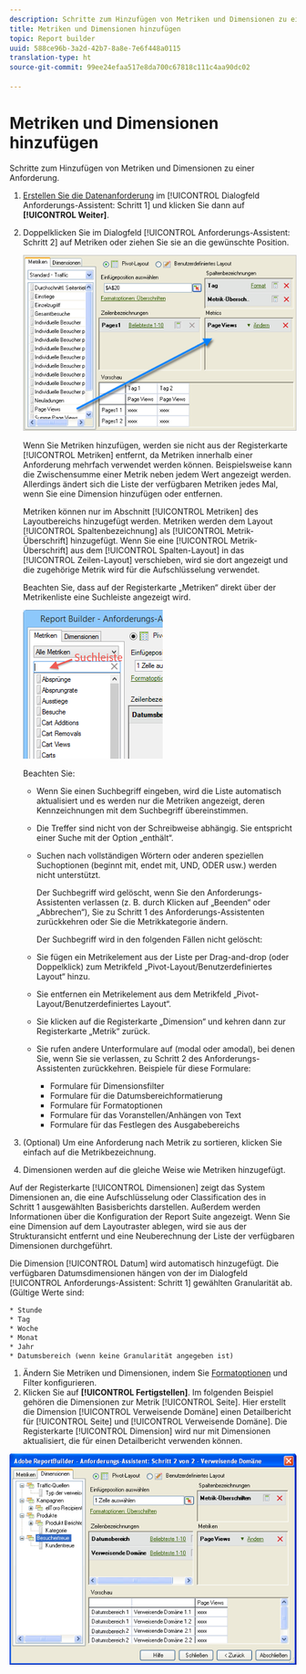 ```yaml
---
description: Schritte zum Hinzufügen von Metriken und Dimensionen zu einer Anforderung.
title: Metriken und Dimensionen hinzufügen
topic: Report builder
uuid: 588ce96b-3a2d-42b7-8a8e-7e6f448a0115
translation-type: ht
source-git-commit: 99ee24efaa517e8da700c67818c111c4aa90dc02

---
```



# Metriken und Dimensionen hinzufügen

Schritte zum Hinzufügen von Metriken und Dimensionen zu einer Anforderung.

1. [Erstellen Sie die Datenanforderung](/help/analyze/report-builder/data-requests/data-requests.md) im [!UICONTROL Dialogfeld Anforderungs-Assistent: Schritt 1] und klicken Sie dann auf **[!UICONTROL Weiter]**.
1. Doppelklicken Sie im Dialogfeld [!UICONTROL Anforderungs-Assistent: Schritt 2] auf Metriken oder ziehen Sie sie an die gewünschte Position.

   ![Schritt-Info](assets/adding_metrics.png)

   Wenn Sie Metriken hinzufügen, werden sie nicht aus der Registerkarte [!UICONTROL Metriken] entfernt, da Metriken innerhalb einer Anforderung mehrfach verwendet werden können. Beispielsweise kann die Zwischensumme einer Metrik neben jedem Wert angezeigt werden. Allerdings ändert sich die Liste der verfügbaren Metriken jedes Mal, wenn Sie eine Dimension hinzufügen oder entfernen.

   Metriken können nur im Abschnitt [!UICONTROL Metriken] des Layoutbereichs hinzugefügt werden. Metriken werden dem Layout [!UICONTROL Spaltenbezeichnung] als [!UICONTROL Metrik-Überschrift] hinzugefügt. Wenn Sie eine [!UICONTROL Metrik-Überschrift] aus dem [!UICONTROL Spalten-Layout] in das [!UICONTROL Zeilen-Layout] verschieben, wird sie dort angezeigt und die zugehörige Metrik wird für die Aufschlüsselung verwendet.

   Beachten Sie, dass auf der Registerkarte „Metriken“ direkt über der Metrikenliste eine Suchleiste angezeigt wird.

   ![](assets/search_bar_metric.png)

   Beachten Sie:

   * Wenn Sie einen Suchbegriff eingeben, wird die Liste automatisch aktualisiert und es werden nur die Metriken angezeigt, deren Kennzeichnungen mit dem Suchbegriff übereinstimmen.
   * Die Treffer sind nicht von der Schreibweise abhängig. Sie entspricht einer Suche mit der Option „enthält“.
   * Suchen nach vollständigen Wörtern oder anderen speziellen Suchoptionen (beginnt mit, endet mit, UND, ODER usw.) werden nicht unterstützt.

      Der Suchbegriff wird gelöscht, wenn Sie den Anforderungs-Assistenten verlassen (z. B. durch Klicken auf „Beenden“ oder „Abbrechen“), Sie zu Schritt 1 des Anforderungs-Assistenten zurückkehren oder Sie die Metrikkategorie ändern.

      Der Suchbegriff wird in den folgenden Fällen nicht gelöscht:

   * Sie fügen ein Metrikelement aus der Liste per Drag-and-drop (oder Doppelklick) zum Metrikfeld „Pivot-Layout/Benutzerdefiniertes Layout“ hinzu.
   * Sie entfernen ein Metrikelement aus dem Metrikfeld „Pivot-Layout/Benutzerdefiniertes Layout“.
   * Sie klicken auf die Registerkarte „Dimension“ und kehren dann zur Registerkarte „Metrik“ zurück.
   * Sie rufen andere Unterformulare auf (modal oder amodal), bei denen Sie, wenn Sie sie verlassen, zu Schritt 2 des Anforderungs-Assistenten zurückkehren. Beispiele für diese Formulare:

      * Formulare für Dimensionsfilter
      * Formulare für die Datumsbereichformatierung
      * Formulare für Formatoptionen
      * Formulare für das Voranstellen/Anhängen von Text
      * Formulare für das Festlegen des Ausgabebereichs

1. (Optional) Um eine Anforderung nach Metrik zu sortieren, klicken Sie einfach auf die Metrikbezeichnung.
1. Dimensionen werden auf die gleiche Weise wie Metriken hinzugefügt.

Auf der Registerkarte [!UICONTROL Dimensionen] zeigt das System Dimensionen an, die eine Aufschlüsselung oder Classification des in Schritt 1 ausgewählten Basisberichts darstellen. Außerdem werden Informationen über die Konfiguration der Report Suite angezeigt. Wenn Sie eine Dimension auf dem Layoutraster ablegen, wird sie aus der Strukturansicht entfernt und eine Neuberechnung der Liste der verfügbaren Dimensionen durchgeführt.

Die Dimension [!UICONTROL Datum] wird automatisch hinzugefügt. Die verfügbaren Datumsdimensionen hängen von der im Dialogfeld [!UICONTROL Anforderungs-Assistent: Schritt 1] gewählten Granularität ab. (Gültige Werte sind:

    * Stunde
    * Tag
    * Woche
    * Monat
    * Jahr
    * Datumsbereich (wenn keine Granularität angegeben ist)

1. Ändern Sie Metriken und Dimensionen, indem Sie [Formatoptionen](/help/analyze/report-builder/layout/t-format-display-headers.md) und Filter konfigurieren.
1. Klicken Sie auf **[!UICONTROL Fertigstellen]**. 
Im folgenden Beispiel gehören die Dimensionen zur Metrik [!UICONTROL Seite]. Hier erstellt die Dimension [!UICONTROL Verweisende Domäne] einen Detailbericht für [!UICONTROL Seite] und [!UICONTROL Verweisende Domäne]. Die Registerkarte [!UICONTROL Dimension] wird nur mit Dimensionen aktualisiert, die für einen Detailbericht verwenden können.

![](assets/page_pageview_02.png)
